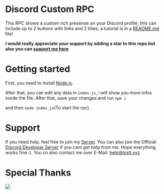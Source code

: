 # Discord Custom RPC
This RPC shows a custom rich presense on your Discord profile, this can include up to 2 buttons with links and 2 titles, a tutorial is in a [README.md](https://github.com/2Lost4This/Discord-Custom-RPC/README.md/) file! 

**I would really appreciate your support by adding a star to this repo but also you can [support me here](https://www.buymeacoffee.com/2lost4this)**


# Getting started

First, you need to install [Node.js](https://nodejs.org/en/).

After that, you can edit any data in `index.js`, i will show you more infos inside the file. After that, save your changes and run `npm i` 

and then `node index.js`(To start the rpc).

# Support
If you need help, feel free to join my [Server](https://discord.gg/saGwZtAGxJ). You can also join the Official [Discord Developer Server](https://discord.gg/discord-developers) if you cant get help from me. Hope everything works fine :). You cn also contact me over E-Mail: help@losti.xyz


# Special Thanks
<a href="https://github.com/2Lost4This/Discord-Custom-RPC/graphs/contributors">
  <img src="https://contrib.rocks/image?repo=2Lost4This/Discord-Custom-RPC" />
</a>


